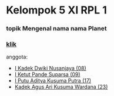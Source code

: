 # Kelompok 5 XI RPL 1
### topik Mengenal nama nama Planet
### [klik](https://kadekdwiki.github.io/pwpb_kadekdwiki/) 
anggota:
- [I Kadek Dwiki Nusanjaya (08)](https://github.com/KadekDwiki)
- [I Ketut Pande Suparsa (09)](https://github.com/IKetutPandeSuparsa)
- [I Putu Aditya Kusuma Putra (17)](https://github.com/Aditsky)
- [Kadek Agus Ari Kusuma Wardana (23)](https://github.com/AriKusuma09)
